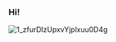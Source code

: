 ### Hi!


![1_zfurDlzUpxvYjplxuu0D4g](https://user-images.githubusercontent.com/51532355/141982326-5613f43c-44ec-439f-8841-a4f280c07a4b.gif)
